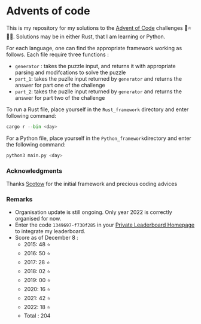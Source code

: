# Advents of code

This is my repository for my solutions to the [Advent of Code](https://adventofcode.com) challenges 🎄⭐️🎅🏻.
Solutions may be in either Rust, that I am learning or Python.

For each language, one can find the appropriate framework working as follows.
Each file require three functions :
- `generator` : takes the puzzle input, and returns it with appropriate parsing and modifcations to solve the puzzle
- `part_1`: takes the puzlle input returned by `generator` and returns the answer for part one of the challenge
- `part_2`: takes the puzlle input returned by `generator` and returns the answer for part two of the challenge

To run a Rust file, place yourself in the `Rust_framework` directory and enter following command:

```Python
cargo r --bin <day> 
```
For a Python file, place yourself in the `Python_framework`directory and enter the following command:
```python
python3 main.py <day> 
```


### Acknowledgments
Thanks [Scotow](https://github.com/scotow) for the initial framework and precious coding advices

### Remarks
- Organisation update is still ongoing. Only year 2022 is correctly organised for now.
- Enter the code `1349697-f730f285` in your [Private Leaderboard Homepage](https://adventofcode.com/2022/leaderboard/private) to integrate my leaderboard.
- Score as of December 8 :
  - 2015: 48 ⭐️
  - 2016: 50 ⭐️
  - 2017: 28 ⭐️
  - 2018: 02 ⭐️ 
  - 2019: 00 ⭐️ 
  - 2020: 16 ⭐️ 
  - 2021: 42 ⭐️
  - 2022: 18 ⭐️
  - Total : 204
